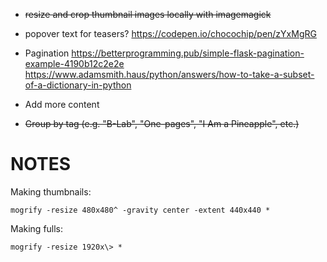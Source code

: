 - ~~resize and crop thumbnail images locally with imagemagick~~
- popover text for teasers?
https://codepen.io/chocochip/pen/zYxMgRG

- Pagination
https://betterprogramming.pub/simple-flask-pagination-example-4190b12c2e2e
https://www.adamsmith.haus/python/answers/how-to-take-a-subset-of-a-dictionary-in-python

- Add more content
  
- ~~Group by tag (e.g. "B-Lab", "One-pages", "I Am a Pineapple", etc.)~~


# NOTES

Making thumbnails:
```
mogrify -resize 480x480^ -gravity center -extent 440x440 *
```

Making fulls:
```
mogrify -resize 1920x\> * 
```